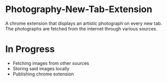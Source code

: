 # Photography-New-Tab-Extension

A chrome extension that displays an artistic photograph on every new tab. The photographs are fetched from the internet through various sources.

# In Progress
 
- Fetching images from other sources 
- Storing said images locally
- Publishing chrome extension
